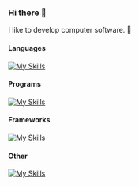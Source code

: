 ### Hi there 👋
I like to develop computer software. 🌱 

#### Languages
[![My Skills](https://skillicons.dev/icons?i=c,cpp,html,css,js,rust,python,markdown)](https://skillicons.dev)

#### Programs
[![My Skills](https://skillicons.dev/icons?i=git,vscode,vim,linux,raspberrypi,stackoverflow,mysql,sqlite)](https://skillicons.dev)

#### Frameworks
[![My Skills](https://skillicons.dev/icons?i=gtk,django,nodejs,express,deno,bootstrap)](https://skillicons.dev)

#### Other
[![My Skills](https://skillicons.dev/icons?i=github,githubactions,gitlab,cmake,aws)](https://skillicons.dev)
